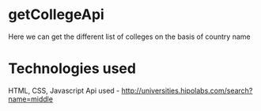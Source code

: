# getCollegeApi
Here we can get the different list of colleges on the basis of country name
# Technologies used
HTML, CSS, Javascript
Api used - http://universities.hipolabs.com/search?name=middle